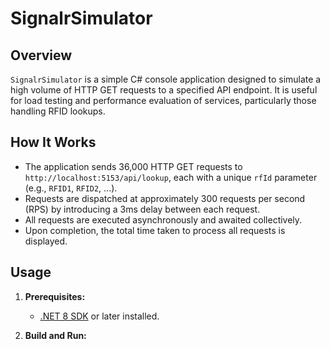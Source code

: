 # SignalrSimulator

## Overview

`SignalrSimulator` is a simple C# console application designed to simulate a high volume of HTTP GET requests to a specified API endpoint. It is useful for load testing and performance evaluation of services, particularly those handling RFID lookups.

## How It Works

- The application sends 36,000 HTTP GET requests to `http://localhost:5153/api/lookup`, each with a unique `rfId` parameter (e.g., `RFID1`, `RFID2`, ...).
- Requests are dispatched at approximately 300 requests per second (RPS) by introducing a 3ms delay between each request.
- All requests are executed asynchronously and awaited collectively.
- Upon completion, the total time taken to process all requests is displayed.

## Usage

1. **Prerequisites:**
   - [.NET 8 SDK](https://dotnet.microsoft.com/download/dotnet/8.0) or later installed.

2. **Build and Run:**